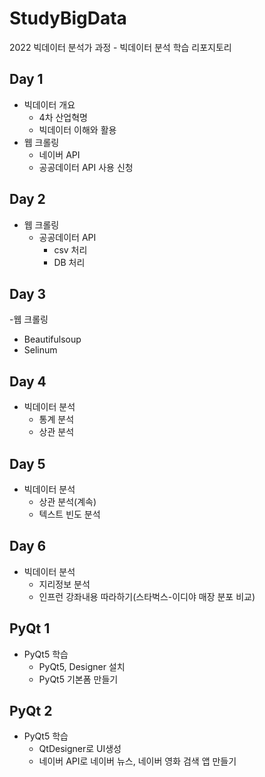 # StudyBigData
2022 빅데이터 분석가 과정 - 빅데이터 분석 학습 리포지토리


## Day 1
- 빅데이터 개요
  - 4차 산업혁명
  - 빅데이터 이해와 활용
- 웹 크롤링
  - 네이버 API
  - 공공데이터 API 사용 신청

## Day 2
- 웹 크롤링
  - 공공데이터 API
    - csv 처리
    - DB 처리

## Day 3
-웹 크롤링
  - Beautifulsoup
  - Selinum 

## Day 4
- 빅데이터 분석
  - 통계 분석
  - 상관 분석

## Day 5
- 빅데이터 분석
  - 상관 분석(계속)
  - 텍스트 빈도 분석

## Day 6
- 빅데이터 분석
  - 지리정보 분석
  - 인프런 강좌내용 따라하기(스타벅스-이디야 매장 분포 비교)

## PyQt 1
  - PyQt5 학습
    - PyQt5, Designer 설치
    - PyQt5 기본폼 만들기

## PyQt 2
  - PyQt5 학습
    - QtDesigner로 UI생성
    - 네이버 API로 네이버 뉴스, 네이버 영화 검색 앱 만들기